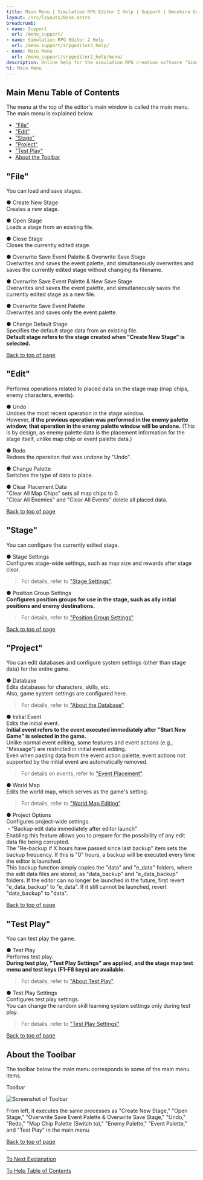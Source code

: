 ```yaml
---
title: Main Menu | Simulation RPG Editor 2 Help | Support | Omoshiro Game Shrine
layout: /src/layouts/Base.astro
breadcrumb:
- name: Support
  url: /menu_support/
- name: Simulation RPG Editor 2 Help
  url: /menu_support/srpgeditor2_help/
- name: Main Menu
  url: /menu_support/srpgeditor2_help/menu/
description: Online help for the simulation RPG creation software "Simulation RPG Editor 2". "Main Menu".
h1: Main Menu
---
```


<a name="TOP"></a>

## Main Menu Table of Contents

The menu at the top of the editor's main window is called the main menu.  
The main menu is explained below.  

- ["File"](#FILE)
- ["Edit"](#EDIT)
- ["Stage"](#STAGE)
- ["Project"](#PROJECT)
- ["Test Play"](#TESTPLAY)
- [About the Toolbar](#TOOLBAR)

<a name="FILE"></a>

## "File"

You can load and save stages.  

● Create New Stage  
Creates a new stage.  

● Open Stage  
Loads a stage from an existing file.  

● Close Stage  
Closes the currently edited stage.  

● Overwrite Save Event Palette & Overwrite Save Stage  
Overwrites and saves the event palette, and simultaneously overwrites and saves the currently edited stage without changing its filename.  

● Overwrite Save Event Palette & New Save Stage  
Overwrites and saves the event palette, and simultaneously saves the currently edited stage as a new file.  

● Overwrite Save Event Palette  
Overwrites and saves only the event palette.  

● Change Default Stage  
Specifies the default stage data from an existing file.  
**Default stage refers to the stage created when "Create New Stage" is selected.**  

[Back to top of page](#top)

<a name="EDIT"></a>

## "Edit"

Performs operations related to placed data on the stage map (map chips, enemy characters, events).  

● Undo  
Undoes the most recent operation in the stage window.  
However, **if the previous operation was performed in the enemy palette window, that operation in the enemy palette window will be undone.** (This is by design, as enemy palette data is the placement information for the stage itself, unlike map chip or event palette data.)  

● Redo  
Redoes the operation that was undone by "Undo".  

● Change Palette  
Switches the type of data to place.  

● Clear Placement Data  
"Clear All Map Chips" sets all map chips to 0.  
"Clear All Enemies" and "Clear All Events" delete all placed data.  

[Back to top of page](#top)

<a name="STAGE"></a>

## "Stage"

You can configure the currently edited stage.  

● Stage Settings  
Configures stage-wide settings, such as map size and rewards after stage clear.  

> For details, refer to ["Stage Settings"](../stage/).  

● Position Group Settings  
**Configures position groups for use in the stage, such as ally initial positions and enemy destinations.**  

> For details, refer to ["Position Group Settings"](../posgroup/).  

[Back to top of page](#top)

<a name="PROJECT"></a>

## "Project"

You can edit databases and configure system settings (other than stage data) for the entire game.  

● Database  
Edits databases for characters, skills, etc.  
Also, game system settings are configured here.  

> For details, refer to ["About the Database"](../database/).  

● Initial Event  
Edits the initial event.  
**Initial event refers to the event executed immediately after "Start New Game" is selected in the game.**  
Unlike normal event editing, some features and event actions (e.g., "Message") are restricted in initial event editing.  
Even when pasting data from the event action palette, event actions not supported by the initial event are automatically removed.  

> For details on events, refer to ["Event Placement"](../event/).  

● World Map  
Edits the world map, which serves as the game's setting.  

> For details, refer to ["World Map Editing"](../#WORLDMAP).  

● Project Options  
Configures project-wide settings.  
・"Backup edit data immediately after editor launch"  
Enabling this feature allows you to prepare for the possibility of any edit data file being corrupted.  
The "Re-backup if X hours have passed since last backup" item sets the backup frequency. If this is "0" hours, a backup will be executed every time the editor is launched.  
This backup function simply copies the "data" and "e_data" folders, where the edit data files are stored, as "data_backup" and "e_data_backup" folders. If the editor can no longer be launched in the future, first revert "e_data_backup" to "e_data". If it still cannot be launched, revert "data_backup" to "data".  

[Back to top of page](#top)

<a name="TESTPLAY"></a>

## "Test Play"

You can test play the game.  

● Test Play  
Performs test play.  
**During test play, "Test Play Settings" are applied, and the stage map test menu and test keys (F1-F8 keys) are available.**  

> For details, refer to ["About Test Play"](../testplay/).  

● Test Play Settings  
Configures test play settings.  
You can change the random skill learning system settings only during test play.  

> For details, refer to ["Test Play Settings"](../testplay_settings/).  

[Back to top of page](#top)

<a name="TOOLBAR"></a>

## About the Toolbar

The toolbar below the main menu corresponds to some of the main menu items.  

Toolbar

![Screenshot of Toolbar](/menu_support/srpgeditor2_help/menu/toolbar.png)

From left, it executes the same processes as "Create New Stage," "Open Stage," "Overwrite Save Event Palette & Overwrite Save Stage," "Undo," "Redo," "Map Chip Palette (Switch to)," "Enemy Palette," "Event Palette," and "Test Play" in the main menu.  

[Back to top of page](#TOP)

---

  

[To Next Explanation](../delete/)

[To Help Table of Contents](../)